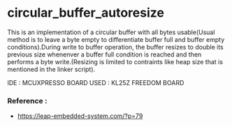 # circular_buffer_autoresize
This is an implementation of a circular buffer with all bytes usable(Usual method is to leave a byte empty to differentiate buffer full and buffer empty conditions).During write to buffer operation, the buffer resizes to double its previous size whenenver a buffer full condition is reached and then performs a byte write.(Resizing is limited to contraints like heap size that is mentioned in the linker script).


IDE : MCUXPRESSO
BOARD USED : KL25Z FREEDOM BOARD

### Reference : 
- https://leap-embedded-system.com/?p=79
